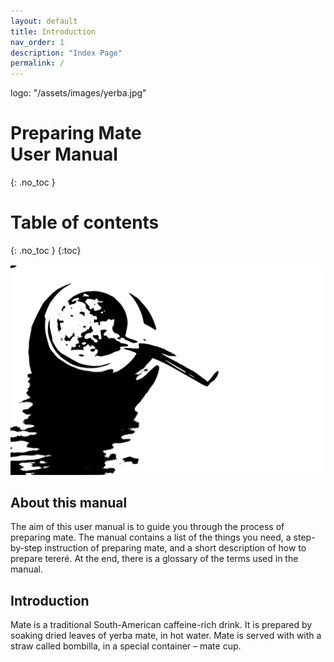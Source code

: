 ```yaml
---
layout: default
title: Introduction
nav_order: 1
description: "Index Page"
permalink: /
---
```


logo: "/assets/images/yerba.jpg"

# Preparing Mate <br> User Manual
{: .no_toc } 

# Table of contents 
{: .no_toc } 
{:toc}

![Mate_BW](assests/images/mate-ge8531d78f_1280.svg)

## About this manual

<p>The aim of this user manual is to guide you through the process of preparing mate. The manual contains a list of the things you need, a step-by-step instruction of preparing mate, and a short description of how to prepare tereré. At the end, there is a glossary of the terms used in the manual.</p>

## Introduction

<p>Mate is a traditional South-American caffeine-rich drink. It is prepared by soaking dried leaves of yerba mate, in hot water. Mate is served with with a straw called bombilla, in a special container – mate cup.</p>